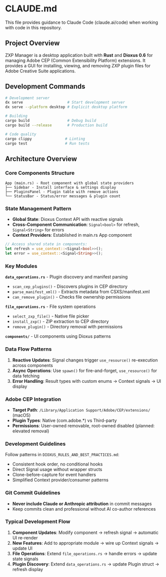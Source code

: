 # CLAUDE.md

This file provides guidance to Claude Code (claude.ai/code) when working with code in this repository.

## Project Overview

ZXP Manager is a desktop application built with **Rust** and **Dioxus 0.6** for managing Adobe CEP (Common Extensibility Platform) extensions. It provides a GUI for installing, viewing, and removing ZXP plugin files for Adobe Creative Suite applications.

## Development Commands

```bash
# Development server
dx serve                    # Start development server
dx serve --platform desktop # Explicit desktop platform

# Building
cargo build                 # Debug build
cargo build --release       # Production build

# Code quality
cargo clippy               # Linting
cargo test                 # Run tests
```

## Architecture Overview

### Core Components Structure
```
App (main.rs) - Root component with global state providers
├── Sidebar - Install interface & settings display
├── PluginsPanel - Plugin table with remove actions  
└── StatusBar - Status/error messages & plugin count
```

### State Management Pattern
- **Global State**: Dioxus Context API with reactive signals
- **Cross-Component Communication**: `Signal<bool>` for refresh, `Signal<String>` for errors
- **Context Providers**: Established in main.rs App component

```rust
// Access shared state in components:
let refresh = use_context::<Signal<bool>>();
let error = use_context::<Signal<String>>();
```

### Key Modules

**`data_operations.rs`** - Plugin discovery and manifest parsing
- `scan_cep_plugins()` - Discovers plugins in CEP directory
- `parse_manifest_xml()` - Extracts metadata from CSXS/manifest.xml
- `can_remove_plugin()` - Checks file ownership permissions

**`file_operations.rs`** - File system operations
- `select_zxp_file()` - Native file picker
- `install_zxp()` - ZIP extraction to CEP directory  
- `remove_plugin()` - Directory removal with permissions

**`components/`** - UI components using Dioxus patterns

### Data Flow Patterns

1. **Reactive Updates**: Signal changes trigger `use_resource()` re-execution across components
2. **Async Operations**: Use `spawn()` for fire-and-forget, `use_resource()` for data fetching
3. **Error Handling**: Result types with custom enums → Context signals → UI display

### Adobe CEP Integration

- **Target Path**: `/Library/Application Support/Adobe/CEP/extensions/` (macOS)
- **Plugin Types**: Native (com.adobe.*) vs Third-party
- **Permissions**: User-owned removable, root-owned disabled (planned: elevated removal)

### Development Guidelines

Follow patterns in `DIOXUS_RULES_AND_BEST_PRACTICES.md`:
- Consistent hook order, no conditional hooks
- Direct Signal usage without wrapper structs  
- Clone-before-capture for event handlers
- Simplified Context provider/consumer patterns

### Git Commit Guidelines

- **Never include Claude or Anthropic attribution** in commit messages
- Keep commits clean and professional without AI co-author references

### Typical Development Flow

1. **Component Updates**: Modify component → refresh signal → automatic UI re-render
2. **New Features**: Add to appropriate module → wire up Context signals → update UI
3. **File Operations**: Extend `file_operations.rs` → handle errors → update state signals
4. **Plugin Discovery**: Extend `data_operations.rs` → update Plugin struct → refresh display